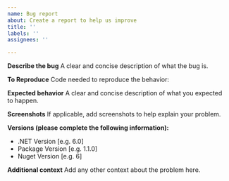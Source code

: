 ```yaml
---
name: Bug report
about: Create a report to help us improve
title: ''
labels: ''
assignees: ''

---
```


**Describe the bug**
A clear and concise description of what the bug is.

**To Reproduce**
Code needed to reproduce the behavior:

**Expected behavior**
A clear and concise description of what you expected to happen.

**Screenshots**
If applicable, add screenshots to help explain your problem.

**Versions (please complete the following information):**
 - .NET Version [e.g. 6.0]
 - Package Version [e.g. 1.1.0]
 - Nuget Version [e.g. 6]

**Additional context**
Add any other context about the problem here.
